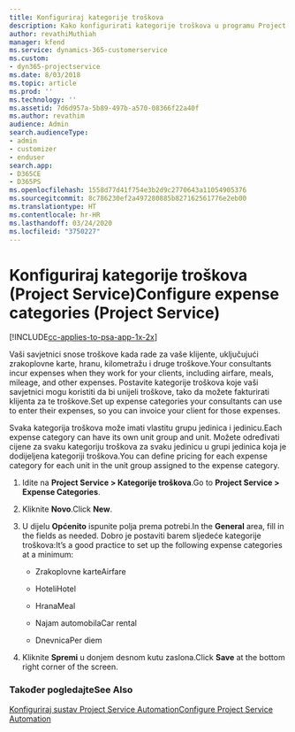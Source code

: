 ```yaml
---
title: Konfiguriraj kategorije troškova
description: Kako konfigurirati kategorije troškova u programu Project Service
author: revathiMuthiah
manager: kfend
ms.service: dynamics-365-customerservice
ms.custom:
- dyn365-projectservice
ms.date: 8/03/2018
ms.topic: article
ms.prod: ''
ms.technology: ''
ms.assetid: 7d6d957a-5b89-497b-a570-08366f22a40f
ms.author: revathim
audience: Admin
search.audienceType:
- admin
- customizer
- enduser
search.app:
- D365CE
- D365PS
ms.openlocfilehash: 1558d77d41f754e3b2d9c2770643a11054905376
ms.sourcegitcommit: 8c786230ef2a497280885b827162561776e2eb00
ms.translationtype: HT
ms.contentlocale: hr-HR
ms.lasthandoff: 03/24/2020
ms.locfileid: "3750227"
---
```

# <a name="configure-expense-categories-project-service"></a><span data-ttu-id="0b2bf-103">Konfiguriraj kategorije troškova (Project Service)</span><span class="sxs-lookup"><span data-stu-id="0b2bf-103">Configure expense categories (Project Service)</span></span>

[!INCLUDE[cc-applies-to-psa-app-1x-2x](../includes/cc-applies-to-psa-app-1x-2x.md)]

<span data-ttu-id="0b2bf-104">Vaši savjetnici snose troškove kada rade za vaše klijente, uključujući zrakoplovne karte, hranu, kilometražu i druge troškove.</span><span class="sxs-lookup"><span data-stu-id="0b2bf-104">Your consultants incur expenses when they work for your clients, including airfare, meals, mileage, and other expenses.</span></span> <span data-ttu-id="0b2bf-105">Postavite kategorije troškova koje vaši savjetnici mogu koristiti da bi unijeli troškove, tako da možete fakturirati klijenta za te troškove.</span><span class="sxs-lookup"><span data-stu-id="0b2bf-105">Set up expense categories your consultants can use to enter their expenses, so you can invoice your client for those expenses.</span></span>  
  
<span data-ttu-id="0b2bf-106">Svaka kategorija troškova može imati vlastitu grupu jedinica i jedinicu.</span><span class="sxs-lookup"><span data-stu-id="0b2bf-106">Each expense category can have its own unit group and unit.</span></span> <span data-ttu-id="0b2bf-107">Možete određivati cijene za svaku kategoriju troškova za svaku jedinicu u grupi jedinica koja je dodijeljena kategoriji troškova.</span><span class="sxs-lookup"><span data-stu-id="0b2bf-107">You can define pricing for each expense category for each unit in the unit group assigned to the expense category.</span></span>  
  
1.  <span data-ttu-id="0b2bf-108">Idite na **Project Service > Kategorije troškova**.</span><span class="sxs-lookup"><span data-stu-id="0b2bf-108">Go to **Project Service > Expense Categories**.</span></span>  
  
2.  <span data-ttu-id="0b2bf-109">Kliknite **Novo**.</span><span class="sxs-lookup"><span data-stu-id="0b2bf-109">Click **New**.</span></span>  
  
3.  <span data-ttu-id="0b2bf-110">U dijelu **Općenito** ispunite polja prema potrebi.</span><span class="sxs-lookup"><span data-stu-id="0b2bf-110">In the **General** area, fill in the fields as needed.</span></span> <span data-ttu-id="0b2bf-111">Dobro je postaviti barem sljedeće kategorije troškova:</span><span class="sxs-lookup"><span data-stu-id="0b2bf-111">It’s a good practice to set up the following expense categories at a minimum:</span></span>  
  
    -   <span data-ttu-id="0b2bf-112">Zrakoplovne karte</span><span class="sxs-lookup"><span data-stu-id="0b2bf-112">Airfare</span></span>  
  
    -   <span data-ttu-id="0b2bf-113">Hoteli</span><span class="sxs-lookup"><span data-stu-id="0b2bf-113">Hotel</span></span>  
  
    -   <span data-ttu-id="0b2bf-114">Hrana</span><span class="sxs-lookup"><span data-stu-id="0b2bf-114">Meal</span></span>  
  
    -   <span data-ttu-id="0b2bf-115">Najam automobila</span><span class="sxs-lookup"><span data-stu-id="0b2bf-115">Car rental</span></span>  
  
    -   <span data-ttu-id="0b2bf-116">Dnevnica</span><span class="sxs-lookup"><span data-stu-id="0b2bf-116">Per diem</span></span>  
  
4.  <span data-ttu-id="0b2bf-117">Kliknite **Spremi** u donjem desnom kutu zaslona.</span><span class="sxs-lookup"><span data-stu-id="0b2bf-117">Click **Save** at the bottom right corner of the screen.</span></span>  
  
### <a name="see-also"></a><span data-ttu-id="0b2bf-118">Također pogledajte</span><span class="sxs-lookup"><span data-stu-id="0b2bf-118">See Also</span></span>  
 [<span data-ttu-id="0b2bf-119">Konfiguriraj sustav Project Service Automation</span><span class="sxs-lookup"><span data-stu-id="0b2bf-119">Configure Project Service Automation</span></span>](../project-service/configure.md)
